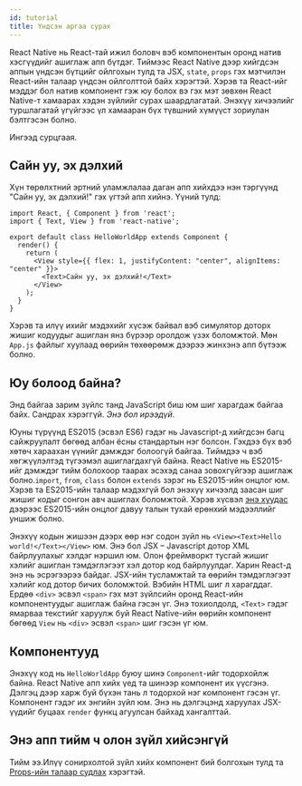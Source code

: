```yaml
---
id: tutorial
title: Үндсэн аргаа сурах
---
```


React Native нь React-тай ижил боловч вэб компонентын оронд натив хэсгүүдийг ашиглаж апп бүтдэг. Тиймээс React Native дээр хийгдсэн аппын үндсэн бүтцийг ойлгохын тулд та JSX, `state`, `props` гэх мэтчилэн React-ийн талаар үндсэн ойлголттой байх хэрэгтэй. Хэрэв та React-ийг мэддэг бол натив компонент гэж юу болох вэ гэх мэт зөвхөн React Native-т хамаарах хэдэн зүйлийг сурах шаардлагатай. Энэхүү хичээлийг туршлагатай үгүйгээс үл хамааран бүх түвшний хүмүүст зориулан бэлтгэсэн болно.

Ингээд сурцгаая.

## Сайн уу, эх дэлхий

Хүн төрөлхтний эртний уламжлалаа даган апп хийхдээ нэн тэргүүнд "Сайн уу, эх дэлхий!" гэх үгтэй апп хийнэ. Үүний тулд:

```ReactNativeWebPlayer
import React, { Component } from 'react';
import { Text, View } from 'react-native';

export default class HelloWorldApp extends Component {
  render() {
    return (
      <View style={{ flex: 1, justifyContent: "center", alignItems: "center" }}>
        <Text>Сайн уу, эх дэлхий!</Text>
      </View>
    );
  }
}
```

Хэрэв та илүү ихийг мэдэхийг хүсэж байвал вэб симулятор доторх жишиг кодуудыг ашиглан янз бүрээр оролдож үзэх боломжтой. Мөн `App.js` файлыг хуулаад өөрийн төхөөрөмж дээрээ жинхэнэ апп бүтээж болно.

## Юу болоод байна?

Энд байгаа зарим зүйлс танд JavaScript биш юм шиг харагдаж байгаа байх. Сандрах хэрэггүй. _Энэ бол ирээдүй_.

Юуны түрүүнд ES2015 (эсвэл ES6) гэдэг нь Javascript-д хийгдсэн багц сайжруулалт бөгөөд албан ёсны стандартын нэг болсон. Гэхдээ бүх вэб хөтөч хараахан үүнийг дэмждэг болоогүй байгаа. Тиймдээ ч вэб хөгжүүлэлтэд түгээмэл ашиглагдахгүй байна. React Native нь ES2015-ийг дэмждэг тийм болохоор таарах эсэхэд санаа зовохгүйгээр ашиглаж болно.`import`, `from`, `class` болон `extends` зэрэг нь ES2015-ийн онцлог юм. Хэрэв та ES2015-ийн талаар мэдэхгүй бол энэхүү хичээлд заасан шиг жишиг кодыг сонгон авч ашиглах боломжтой. Хэрэв хүсвэл [энэ хуудас](https://babeljs.io/learn-es2015/) дээрээс ES2015-ийн онцлог давуу талын тухай ерөнхий мэдээллийг уншиж болно.

Энэхүү кодын жишээн дээрх өөр нэг содон зүйл нь `<View><Text>Hello world!</Text></View>` юм. Энэ бол JSX – Javascript дотор XML байрлуулахыг хэлдэг нэршил юм. Олон фреймворкт тусгай жишиг хэлийг ашиглан тэмдэглэгээт хэл дотор код байрлуулдаг. Харин React-д энэ нь эсрэгээрээ байдаг. JSX-ийн тусламжтай та өөрийн тэмдэглэгээт хэлийг код дотор бичих боломжтой. Вэбийн HTML шиг л харагддаг. Ердөө `<div>` эсвэл `<span>` гэх мэт зүйлсийн оронд React-ийн компонентуудыг ашиглаж байна гэсэн үг. Энэ тохиолдолд, `<Text>` гэдэг ямарваа текстийг харуулж буй React Native-ийн өөрийн компонент бөгөөд `View` нь `<div>` эсвэл `<span>` шиг гэсэн үг юм.

## Компонентууд

Энэхүү код нь `HelloWorldApp` буюу шинэ `Component`-ийг тодорхойлж байна. React Native апп хийх үед та шинээр компонент их үүсгэнэ. Дэлгэц дээр харж буй бүхэн тань л тодорхой нэг компонент гэсэн үг. Компонент гэдэг их энгийн зүйл юм. Энэ нь дэлгэцэнд харуулах JSX-үүдийг буцаах `render` функц агуулсан байхад хангалттай.

## Энэ апп тийм ч олон зүйл хийсэнгүй

Тийм ээ.Илүү сонирхолтой зүйл хийх компонент бий болгохын тулд та [Props-ийн талаар судлах](props.md) хэрэгтэй.
